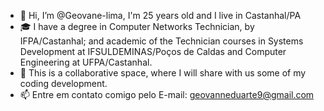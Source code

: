 - 👋 Hi, I’m @Geovane-lima, I'm 25 years old and I live in Castanhal/PA
- 🎓 I have a degree in Computer Networks Technician, by IFPA/Castanhal; 
      and academic of the Technician courses in Systems Development at 
      IFSULDEMINAS/Poços de Caldas and Computer Engineering at UFPA/Castanhal.
- 💞️ This is a collaborative space, where I will share with us some of my coding development.
- 📫 Entre em contato comigo pelo E-mail: geovanneduarte9@gmail.com
<!---
Geovane-lima/Geovane-lima is a ✨ special ✨ repository because its `README.md` (this file) appears on your GitHub profile.
You can click the Preview link to take a look at your changes.
--->

